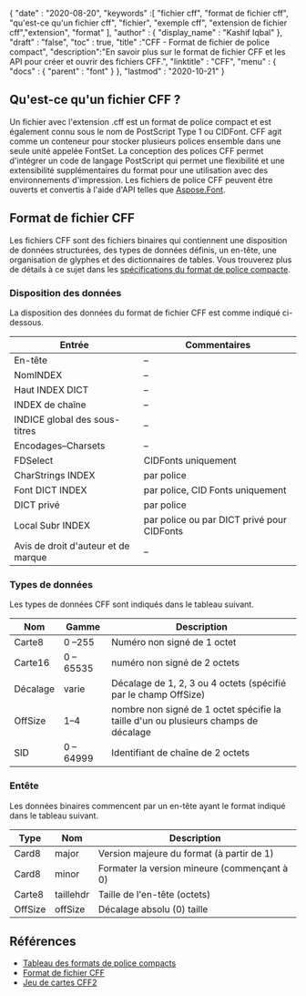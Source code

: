 {
  "date" : "2020-08-20",
  "keywords" :[ "fichier cff", "format de fichier cff", "qu'est-ce qu'un fichier cff", "fichier", "exemple cff", "extension de fichier cff","extension", "format" ],
  "author" : {
    "display_name" : "Kashif Iqbal"
},
  "draft" : "false",
  "toc" : true,
  "title" :"CFF - Format de fichier de police compact",
  "description":"En savoir plus sur le format de fichier CFF et les API pour créer et ouvrir des fichiers CFF.",
  "linktitle" : "CFF",
  "menu" : {
    "docs" : {
      "parent" : "font"
}
},
  "lastmod" : "2020-10-21"
}

## Qu'est-ce qu'un fichier CFF ?

Un fichier avec l'extension .cff est un format de police compact et est également connu sous le nom de PostScript Type 1 ou CIDFont. CFF agit comme un conteneur pour stocker plusieurs polices ensemble dans une seule unité appelée FontSet. La conception des polices CFF permet d'intégrer un code de langage PostScript qui permet une flexibilité et une extensibilité supplémentaires du format pour une utilisation avec des environnements d'impression. Les fichiers de police CFF peuvent être ouverts et convertis à l'aide d'API telles que [Aspose.Font](https://products.aspose.com/font).

## Format de fichier CFF

Les fichiers CFF sont des fichiers binaires qui contiennent une disposition de données structurées, des types de données définis, un en-tête, une organisation de glyphes et des dictionnaires de tables. Vous trouverez plus de détails à ce sujet dans les [spécifications du format de police compacte](https://learn.microsoft.com/en-us/typography/opentype/spec/cff).

### Disposition des données
La disposition des données du format de fichier CFF est comme indiqué ci-dessous.

|Entrée|Commentaires|
---|---|
|En-tête|–|
|NomINDEX|–|
|Haut INDEX DICT|–|
|INDEX de chaîne|–|
|INDICE global des sous-titres|–|
|Encodages–Charsets|–|
|FDSelect|CIDFonts uniquement|
|CharStrings INDEX|par police|
|Font DICT INDEX|par police, CID Fonts uniquement|
|DICT privé|par police|
|Local Subr INDEX|par police ou par DICT privé pour CIDFonts|
|Avis de droit d'auteur et de marque|–|

### Types de données

Les types de données CFF sont indiqués dans le tableau suivant.

|Nom|Gamme|Description|
---|---|---|
|Carte8|0 –255|Numéro non signé de 1 octet|
|Carte16|0 – 65535|numéro non signé de 2 octets|
|Décalage|varie|Décalage de 1, 2, 3 ou 4 octets (spécifié par le champ OffSize)|
|OffSize|1–4|nombre non signé de 1 octet spécifie la taille d'un ou plusieurs champs de décalage|
|SID|0 – 64999|Identifiant de chaîne de 2 octets|

### Entête

Les données binaires commencent par un en-tête ayant le format indiqué dans le tableau suivant.

|Type|Nom|Description|
---|---|---|
|Card8|major|Version majeure du format (à partir de 1)|
|Card8|minor|Formater la version mineure (commençant à 0)|
|Carte8|taillehdr| Taille de l'en-tête (octets) |
|OffSize|offSize|Décalage absolu (0) taille|

## Références

* [Tableau des formats de police compacts](https://learn.microsoft.com/en-us/typography/opentype/spec/cff)
* [Format de fichier CFF](https://adobe-type-tools.github.io/font-tech-notes/pdfs/5176.CFF.pdf)
* [Jeu de cartes CFF2](https://learn.microsoft.com/en-us/typography/opentype/spec/cff2charstr)

